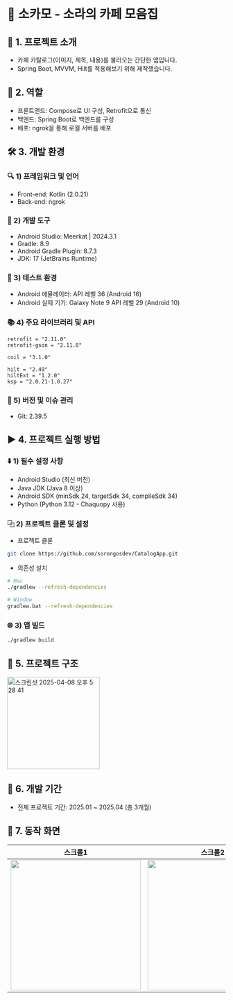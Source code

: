 # 🎸 소카모 - 소라의 카페 모음집

## 📖 1. 프로젝트 소개

- 카페 카탈로그(이미지, 제목, 내용)를 불러오는 간단한 앱입니다.
- Spring Boot, MVVM, Hilt를 적용해보기 위해 제작했습니다.

## 👤 2. 역할

- 프론트엔드: Compose로 UI 구성, Retrofit으로 통신
- 백엔드: Spring Boot로 백엔드를 구성
- 배포: ngrok을 통해 로컬 서버를 배포

## 🛠️ 3. 개발 환경

### 🔍 1) 프레임워크 및 언어
- Front-end: Kotlin (2.0.21)
- Back-end: ngrok

### 🔧 2) 개발 도구
- Android Studio: Meerkat | 2024.3.1
- Gradle: 8.9
- Android Gradle Plugin: 8.7.3
- JDK: 17 (JetBrains Runtime)

### 📱 3) 테스트 환경
- Android 에뮬레이터: API 레벨 36 (Android 16)
- Android 실제 기기: Galaxy Note 9 API 레벨 29 (Android 10)

### 📚 4) 주요 라이브러리 및 API
```
retrofit = "2.11.0"
retrofit-gson = "2.11.0"

coil = "3.1.0"

hilt = "2.49"
hiltExt = "1.2.0"
ksp = "2.0.21-1.0.27"
```

### 🔖 5) 버전 및 이슈 관리
- Git: 2.39.5

## ▶️ 4. 프로젝트 실행 방법

### ⬇️ 1) 필수 설정 사항

- Android Studio (최신 버전)
- Java JDK (Java 8 이상)
- Android SDK (minSdk 24, targetSdk 34, compileSdk 34)
- Python (Python 3.12 - Chaquopy 사용)

### ⿻ 2) 프로젝트 클론 및 설정

- 프로젝트 클론
```bash
git clone https://github.com/sorongosdev/CatalogApp.git
```

- 의존성 설치
```bash
# Mac
./gradlew --refresh-dependencies

# Window
gradlew.bat --refresh-dependencies
```

### 🌐 3) 앱 빌드
```bash
./gradlew build
```

## 📁 5. 프로젝트 구조

<img width="213" alt="스크린샷 2025-04-08 오후 5 28 41" src="https://github.com/user-attachments/assets/e6e42446-ffb2-4202-9d36-28b3bf97e988" />

## 📅 6. 개발 기간
- 전체 프로젝트 기간: 2025.01 ~ 2025.04 (총 3개월)

## 📄 7. 동작 화면
| 스크롤1 | 스크롤2 |
|:---:|:---:|
|<img src="https://velog.velcdn.com/images/sorongos/post/b20fc0d0-a8a2-4a57-80a6-4dd6b18a6a1a/image.png" width="300">|<img src="https://velog.velcdn.com/images/sorongos/post/a78faebd-d2df-44c7-9b6c-ff9211da64cf/image.png" width="300">|
